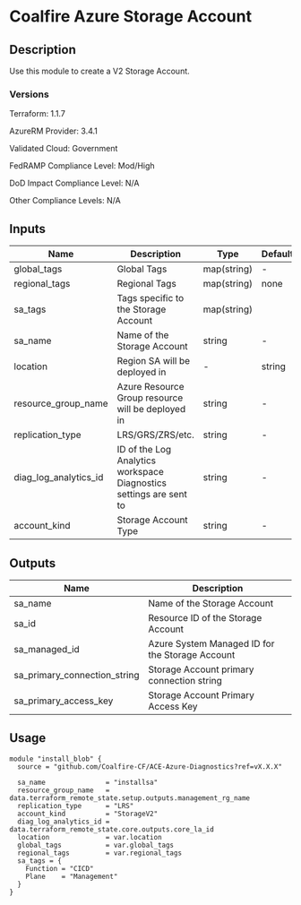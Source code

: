 # Coalfire Azure Storage Account

## Description

Use this module to create a V2 Storage Account.

### Versions

Terraform: 1.1.7

AzureRM Provider: 3.4.1

Validated Cloud: Government

FedRAMP Compliance Level: Mod/High

DoD Impact Compliance Level: N/A

Other Compliance Levels: N/A

## Inputs

| Name | Description | Type | Default | Required |
|------|-------------|------|---------|:-----:|
| global_tags | Global Tags | map(string) | - | yes |
| regional_tags | Regional Tags | map(string) | none | yes |
| sa_tags | Tags specific to the Storage Account | map(string)| | |
| sa_name | Name of the Storage Account | string | - | yes |
| location | Region SA will be deployed in | - | string | yes |
| resource_group_name | Azure Resource Group resource will be deployed in | string | - | yes |
| replication_type | LRS/GRS/ZRS/etc. | string | - | yes |
| diag_log_analytics_id | ID of the Log Analytics workspace Diagnostics settings are sent to | string | - | yes |
| account_kind | Storage Account Type  | string | - | yes |

## Outputs

| Name | Description |
|------|-------------|
| sa_name | Name of the Storage Account|
| sa_id | Resource ID of the Storage Account|
| sa_managed_id | Azure System Managed ID for the Storage Account|
| sa_primary_connection_string | Storage Account primary connection string |
| sa_primary_access_key | Storage Account Primary Access Key |

## Usage

```hcl
module "install_blob" {
  source = "github.com/Coalfire-CF/ACE-Azure-Diagnostics?ref=vX.X.X"

  sa_name               = "installsa"
  resource_group_name   = data.terraform_remote_state.setup.outputs.management_rg_name
  replication_type      = "LRS"
  account_kind          = "StorageV2"
  diag_log_analytics_id = data.terraform_remote_state.core.outputs.core_la_id
  location              = var.location
  global_tags           = var.global_tags
  regional_tags         = var.regional_tags
  sa_tags = {
    Function = "CICD"
    Plane    = "Management"
  }
}
```
